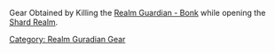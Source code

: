 Gear Obtained by Killing the [Realm Guardian -
Bonk](The_Enraged_Bonk.md "wikilink") while opening the [Shard
Realm](:Category:_Shard_Areas.md "wikilink").

[Category: Realm Guradian
Gear](Category:_Realm_Guradian_Gear "wikilink")
